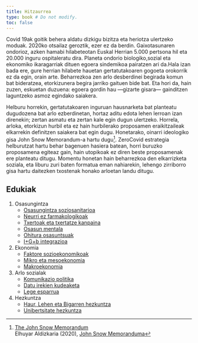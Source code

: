 ```yaml
---
title: Hitzaurrea
type: book # Do not modify.
toc: false
---
```


Covid 19ak goitik behera aldatu dizkigu bizitza eta heriotza ulertzeko moduak. 2020ko otsailaz geroztik, ezer ez da berdin. Gaixotasunaren ondorioz, azken hamabi hilabeteotan Euskal Herrian 5.000 pertsona hil eta 20.000 inguru ospitaleratu dira. Planeta ondorio biologiko,sozial eta ekonomiko ikaragarriak dituen egoera sindemikoa pairatzen ari da.Hala izan bada ere, gure herrian hilabete hauetan gertatutakoaren gogoeta orokorrik ez da egin, orain arte. Beharrezkoa zen arlo desberdinei begirada komun bat bideratzea, etorkizunera begira jarriko gaituen bide bat. Eta hori da, hain zuzen, eskuetan duzuena: egoera gordin hau —gizarte gisara— gainditzen laguntzeko asmoz egindako saiakera.

Helburu horrekin, gertatutakoaren inguruan hausnarketa bat planteatu dugudozena bat arlo ezberdinetan, hortaz aditu edota lehen lerroan izan direnekin; zertan asmatu eta zertan kale egin dugun ulertzeko. Horrela, arloka, etorkizun hurbil eta ez hain hurbilerako proposamen eraikitzaileak elkarrekin definitzen saiakera bat egin dugu. Honetarako, oinarri ideologiko gisa John Snow Memorandum-a hartu dugu[^1]. ZeroCovid estrategia helburutzat hartu behar bagenuen hasiera batean, horri buruzko proposamena egiteaz gain, hain utopikoak ez diren beste proposamenak ere planteatu ditugu. Momentu honetan hain beharrezkoa den elkarrizketa soziala, eta liburu zuri baten formatua eman nahiarekin, lehengo zirriborro gisa hartu daitezken txostenak honako arloetan landu ditugu. 

## Edukiak

1. Osasungintza
    - [Osasungintza soziosanitarioa](osasungintza)
    - [Neurri ez farmakologikoak](neurri-ez-farmakologikoak) 
    - [Txertoak eta txertatze kanpaina](txertoak)
    - [Osasun mentala](osasun-mentala)
    - [Ohitura osasuntsuak](ohitura-osasuntsuak)
    - [I+G+b integrazioa](ikerketa)
2. Ekonomia
    - [Faktore sozioekonomikoak](sozioekonomia)
    - [Mikro eta mesoekonomia](mikro-mesoekonomia)
    - [Makroekonomia](makroekonomia)
3. Arlo sozialak
    - [Komunikazio politika](komunikazioa)
    - [Datu irekien kudeaketa](datu-irekiak)
    - [Lege esparrua](lege-esparrua)
4. Hezkuntza 
    - [Haur, Lehen eta Bigarren hezkuntza](haur-lehen-bigarren-hezkuntza)
    - [Unibertsitate hezkuntza](unibertsitate-hezkuntza)

[^1]: [The John Snow Memorandum](https://www.johnsnowmemo.com)  
    Elhuyar Aldizkaria (2020), [John Snow Memoranduma](https://aldizkaria.elhuyar.eus/albisteak/john-snow-memoranduma/)